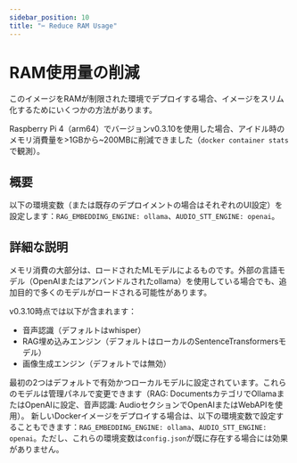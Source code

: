 ```yaml
---
sidebar_position: 10
title: "✂️ Reduce RAM Usage"
---
```


# RAM使用量の削減

このイメージをRAMが制限された環境でデプロイする場合、イメージをスリム化するためにいくつかの方法があります。

Raspberry Pi 4（arm64）でバージョンv0.3.10を使用した場合、アイドル時のメモリ消費量を>1GBから~200MBに削減できました（`docker container stats`で観測）。

## 概要

以下の環境変数（または既存のデプロイメントの場合はそれぞれのUI設定）を設定します：`RAG_EMBEDDING_ENGINE: ollama`、`AUDIO_STT_ENGINE: openai`。

## 詳細な説明

メモリ消費の大部分は、ロードされたMLモデルによるものです。外部の言語モデル（OpenAIまたはアンバンドルされたollama）を使用している場合でも、追加目的で多くのモデルがロードされる可能性があります。

v0.3.10時点では以下が含まれます：

* 音声認識（デフォルトはwhisper）
* RAG埋め込みエンジン（デフォルトはローカルのSentenceTransformersモデル）
* 画像生成エンジン（デフォルトでは無効）

最初の2つはデフォルトで有効かつローカルモデルに設定されています。これらのモデルは管理パネルで変更できます（RAG: DocumentsカテゴリでOllamaまたはOpenAIに設定、音声認識: AudioセクションでOpenAIまたはWebAPIを使用）。
新しいDockerイメージをデプロイする場合は、以下の環境変数で設定することもできます：`RAG_EMBEDDING_ENGINE: ollama`、`AUDIO_STT_ENGINE: openai`。ただし、これらの環境変数は`config.json`が既に存在する場合には効果がありません。